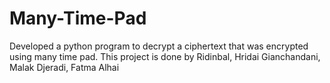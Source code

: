 # Many-Time-Pad
Developed a python program to decrypt a ciphertext that was encrypted using many time pad. 
This project is done by Ridinbal, Hridai Gianchandani, Malak Djeradi, Fatma Alhai

